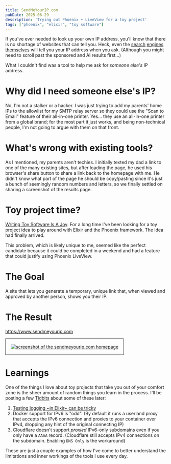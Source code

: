 ```yaml
---
title: SendMeYourIP.com
pubDate: 2025-06-29
description: 'Trying out Phoenix + LiveView for a toy project'
tags: ["phoenix", "elixir", "toy software"]
---
```


If you've ever needed to look up your own IP address, you'll know that there is no shortage of websites that can tell you. Heck, even the [search](https://duckduckgo.com/?q=what+is+my+ip) [engines](https://www.google.com/search?q=what+is+my+ip) [themselves](https://search.yahoo.com/search?p=what+is+my+ip) will tell you your IP address when you ask. (Although you might need to scroll past the sponsored and AI results first...)

What I couldn't find was a tool to help me ask for _someone else's_ IP address.

# Why did I need someone else's IP?

No, I'm not a stalker or a hacker. I was just trying to add my parents' home IPs to the allowlist for my SMTP relay server so they could use the "Scan to Email" feature of their all-in-one printer. Yes... they use an all-in-one printer from a global brand; for the most part it just works, and being non-technical people, I'm not going to argue with them on that front.

# What's wrong with existing tools?

As I mentioned, my parents aren't techies. I initially texted my dad a link to one of the many existing sites, but after loading the page, he used his browser's share button to share a link back to the homepage with me. He didn't know what part of the page he should be copy/pasting since it's just a bunch of seemingly random numbers and letters, so we finally settled on sharing a screenshot of the results page.

# Toy project time?

[Writing Toy Software Is A Joy](https://blog.jsbarretto.com/post/software-is-joy). For a long time I've been looking for a toy project idea to play around with Elixir and the Phoenix framework. The idea had finally arrived.

This problem, which is likely unique to me, seemed like the perfect candidate because it could be completed in a weekend and had a feature that could justify using Phoenix LiveView.

# The Goal

A site that lets you generate a temporary, unique link that, when viewed and approved by another person, shows you their IP.

# The Result

https://www.sendmeyourip.com

<p>
  <a href="https://www.sendmeyourip.com">
    <img src="/static/send-me-your-ip/homepage-screenshot.png" alt="screenshot of the sendmeyourip.com homepage" style="border: 1px solid #333; padding: 1rem;" />
  </a>
</p>

# Learnings

One of the things I love about toy projects that take you out of your comfort zone is the sheer amount of random things you learn in the process. I'll be posting a few [Tidbits](/introducing-tidbits/) about some of these later:

1. [Testing logging ~in Elixir~ can be tricky](/tidbits/exunit-log-level-macro/)
2. Docker support for IPv6 is "odd". (By default it runs a userland proxy that accepts the IPv6 connection and proxies to your container over IPv4, dropping any hint of the original connecting IP)
3. Cloudflare doesn't support _proxied_ IPv6-only subdomains even if you only have a `AAAA` record. (Cloudflare still accepts IPv4 connections on the subdomain. Enabling `DNS Only` is the workaround)

These are just a couple examples of how I've come to better understand the limitations and inner workings of the tools I use every day.
